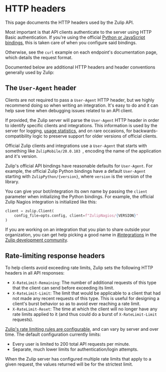 # HTTP headers

This page documents the HTTP headers used by the Zulip API.

Most important is that API clients authenticate to the server using
HTTP Basic authentication. If you're using the official [Python or
JavaScript bindings](/api/installation-instructions), this is taken
care of when you configure said bindings.

Otherwise, see the `curl` example on each endpoint's documentation
page, which details the request format.

Documented below are additional HTTP headers and header conventions
generally used by Zulip:

## The `User-Agent` header

Clients are not required to pass a `User-Agent` HTTP header, but we
highly recommend doing so when writing an integration. It's easy to do
and it can help save time when debugging issues related to an API
client.

If provided, the Zulip server will parse the `User-Agent` HTTP header
in order to identify specific clients and integrations. This
information is used by the server for logging, [usage
statistics](/help/analytics), and on rare occasions, for
backwards-compatibility logic to preserve support for older versions
of official clients.

Official Zulip clients and integrations use a `User-Agent` that starts
with something like `ZulipMobile/20.0.103 `, encoding the name of the
application and it's version.

Zulip's official API bindings have reasonable defaults for
`User-Agent`. For example, the official Zulip Python bindings have a
default `User-Agent` starting with `ZulipPython/{version}`, where
`version` is the version of the library.

You can give your bot/integration its own name by passing the `client`
parameter when initializing the Python bindings. For example, the
official Zulip Nagios integration is initialized like this:

``` python
client = zulip.Client(
    config_file=opts.config, client=f"ZulipNagios/{VERSION}"
)
```

If you are working on an integration that you plan to share outside
your organization, you can get help picking a good name in
[#integrations][integrations-channel] in the [Zulip development
community](https://zulip.com/development-community/).

## Rate-limiting response headers

To help clients avoid exceeding rate limits, Zulip sets the following
HTTP headers in all API responses:

* `X-RateLimit-Remaining`: The number of additional requests of this
  type that the client can send before exceeding its limit.
* `X-RateLimit-Limit`: The limit that would be applicable to a client
  that had not made any recent requests of this type. This is useful
  for designing a client's burst behavior so as to avoid ever reaching
  a rate limit.
* `X-RateLimit-Reset`: The time at which the client will no longer
  have any rate limits applied to it (and thus could do a burst of
  `X-RateLimit-Limit` requests).

[Zulip's rate limiting rules are configurable][rate-limiting-rules],
and can vary by server and over time. The default configuration
currently limits:

* Every user is limited to 200 total API requests per minute.
* Separate, much lower limits for authentication/login attempts.

When the Zulip server has configured multiple rate limits that apply
to a given request, the values returned will be for the strictest
limit.

[rate-limiting-rules]: https://zulip.readthedocs.io/en/latest/production/securing-your-zulip-server.html#rate-limiting
[integrations-channel]: https://chat.zulip.org/#narrow/channel/127-integrations/
